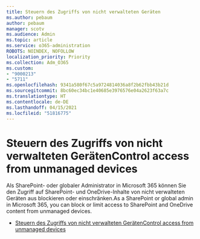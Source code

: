 ```yaml
---
title: Steuern des Zugriffs von nicht verwalteten Geräten
ms.author: pebaum
author: pebaum
manager: scotv
ms.audience: Admin
ms.topic: article
ms.service: o365-administration
ROBOTS: NOINDEX, NOFOLLOW
localization_priority: Priority
ms.collection: Adm_O365
ms.custom:
- "9000213"
- "5711"
ms.openlocfilehash: 9341a580f67c5a9724814036a8f2b62fbb43b21d
ms.sourcegitcommit: 8bc60ec34bc1e40685e3976576e04a2623f63a7c
ms.translationtype: HT
ms.contentlocale: de-DE
ms.lasthandoff: 04/15/2021
ms.locfileid: "51816775"
---
```

# <a name="control-access-from-unmanaged-devices"></a><span data-ttu-id="0f691-102">Steuern des Zugriffs von nicht verwalteten Geräten</span><span class="sxs-lookup"><span data-stu-id="0f691-102">Control access from unmanaged devices</span></span>

<span data-ttu-id="0f691-103">Als SharePoint- oder globaler Administrator in Microsoft 365 können Sie den Zugriff auf SharePoint- und OneDrive-Inhalte von nicht verwalteten Geräten aus blockieren oder einschränken.</span><span class="sxs-lookup"><span data-stu-id="0f691-103">As a SharePoint or global admin in Microsoft 365, you can block or limit access to SharePoint and OneDrive content from unmanaged devices.</span></span>

- [<span data-ttu-id="0f691-104">Steuern des Zugriffs von nicht verwalteten Geräten</span><span class="sxs-lookup"><span data-stu-id="0f691-104">Control access from unmanaged devices</span></span>](https://docs.microsoft.com/sharepoint/control-access-from-unmanaged-devices)
